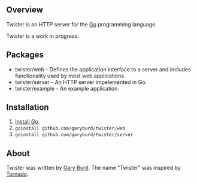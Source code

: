 ## Overview

Twister is an HTTP server for the [Go](http://golang.org/) programming language.

Twister is a work in progress. 

## Packages

* twister/web - Defines the application interface to a server and includes functionality used by most web applications.
* twister/server - An HTTP server impelemented in Go.
* twister/example - An example application.

## Installation

1. [Install Go](http://golang.org/doc/install.html).
2. `goinstall github.com/garyburd/twister/web`
2. `goinstall github.com/garyburd/twister/server`

## About

Twister was written by [Gary Burd](http://gary.beagledreams.com/). The name
"Twister" was inspired by [Tornado](http://tornadoweb.org/").

